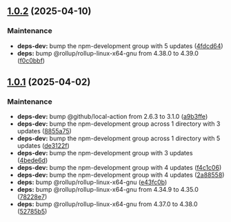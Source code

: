## [1.0.2](https://github.com/mikael-andersson91/setup-uipathcli/compare/v1.0.1...v1.0.2) (2025-04-10)

### Maintenance

* **deps-dev:** bump the npm-development group with 5 updates ([4fdcd64](https://github.com/mikael-andersson91/setup-uipathcli/commit/4fdcd6480b93f97e52158b224fea2a2921ddce2d))
* **deps:** bump @rollup/rollup-linux-x64-gnu from 4.38.0 to 4.39.0 ([f0c0bbf](https://github.com/mikael-andersson91/setup-uipathcli/commit/f0c0bbfbd484b79fdea63774a23e41cd71077c02))

## [1.0.1](https://github.com/mikael-andersson91/setup-uipathcli/compare/v1.0.0...v1.0.1) (2025-04-02)

### Maintenance

* **deps-dev:** bump @github/local-action from 2.6.3 to 3.1.0 ([a9b3ffe](https://github.com/mikael-andersson91/setup-uipathcli/commit/a9b3ffe7c784d973ad1eee9d3dbe4fb697444d12))
* **deps-dev:** bump the npm-development group across 1 directory with 3 updates ([8855a75](https://github.com/mikael-andersson91/setup-uipathcli/commit/8855a75abcb89c0dd411b1837c83ef703f05ec99))
* **deps-dev:** bump the npm-development group across 1 directory with 5 updates ([de3122f](https://github.com/mikael-andersson91/setup-uipathcli/commit/de3122f69a7f468ab0bb584a79ce6a4b3e16e204))
* **deps-dev:** bump the npm-development group with 3 updates ([4bede6d](https://github.com/mikael-andersson91/setup-uipathcli/commit/4bede6d3bc6317e911c73eb91d54f749a828e7f2))
* **deps-dev:** bump the npm-development group with 4 updates ([f4c1c06](https://github.com/mikael-andersson91/setup-uipathcli/commit/f4c1c06b2e924e241167348fed551d97cdd5f3d8))
* **deps-dev:** bump the npm-development group with 4 updates ([2a88558](https://github.com/mikael-andersson91/setup-uipathcli/commit/2a88558c40c38f57d3fca626a35a486f7288852f))
* **deps:** bump @rollup/rollup-linux-x64-gnu ([e43fc0b](https://github.com/mikael-andersson91/setup-uipathcli/commit/e43fc0be7d856059473633a7a9cd5c82517eccdc))
* **deps:** bump @rollup/rollup-linux-x64-gnu from 4.34.9 to 4.35.0 ([78228e7](https://github.com/mikael-andersson91/setup-uipathcli/commit/78228e7612f712e119bf502b8241456ff7093de4))
* **deps:** bump @rollup/rollup-linux-x64-gnu from 4.37.0 to 4.38.0 ([52785b5](https://github.com/mikael-andersson91/setup-uipathcli/commit/52785b50c4b039b00726adee7a3adb64ac865665))
